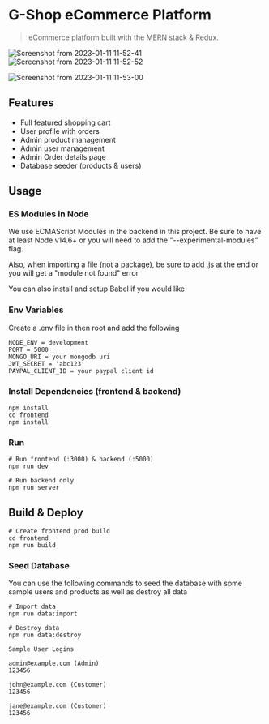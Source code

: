# G-Shop eCommerce Platform

> eCommerce platform built with the MERN stack & Redux.

![Screenshot from 2023-01-11 11-52-41](https://user-images.githubusercontent.com/64302444/211733284-415c67b2-78aa-42b1-83c0-5f4f6895e045.png)
![Screenshot from 2023-01-11 11-52-52](https://user-images.githubusercontent.com/64302444/211733280-16958031-8d07-4312-acb3-440463d37d2d.png)

![Screenshot from 2023-01-11 11-53-00](https://user-images.githubusercontent.com/64302444/211733270-f7e1f23d-b0df-46ef-ad37-e7293dabadbd.png)


## Features

- Full featured shopping cart
- User profile with orders
- Admin product management
- Admin user management
- Admin Order details page
- Database seeder (products & users)

## Usage

### ES Modules in Node

We use ECMAScript Modules in the backend in this project. Be sure to have at least Node v14.6+ or you will need to add the "--experimental-modules" flag.

Also, when importing a file (not a package), be sure to add .js at the end or you will get a "module not found" error

You can also install and setup Babel if you would like

### Env Variables

Create a .env file in then root and add the following

```
NODE_ENV = development
PORT = 5000
MONGO_URI = your mongodb uri
JWT_SECRET = 'abc123'
PAYPAL_CLIENT_ID = your paypal client id
```

### Install Dependencies (frontend & backend)

```
npm install
cd frontend
npm install
```

### Run

```
# Run frontend (:3000) & backend (:5000)
npm run dev

# Run backend only
npm run server
```

## Build & Deploy

```
# Create frontend prod build
cd frontend
npm run build
```

### Seed Database

You can use the following commands to seed the database with some sample users and products as well as destroy all data

```
# Import data
npm run data:import

# Destroy data
npm run data:destroy
```

```
Sample User Logins

admin@example.com (Admin)
123456

john@example.com (Customer)
123456

jane@example.com (Customer)
123456
```
